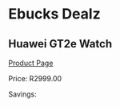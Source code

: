 
# Ebucks Dealz
## Huawei GT2e Watch
[Product Page](https://www.ebucks.com/web/shop/productSelected.do?prodId=1086454318&catId=842820660)

Price: R2999.00

Savings: 


	